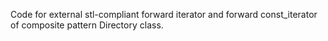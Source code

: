 Code for external stl-compliant forward iterator and forward const_iterator of composite pattern Directory class.
